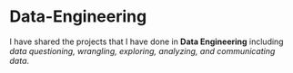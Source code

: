 # Data-Engineering
I have shared the projects that I have done in **Data Engineering** including *data questioning, wrangling, exploring, analyzing, and communicating data*. 
